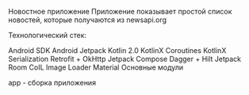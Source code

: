 Новостное приложение
Приложение показывает простой список новостей, которые получаются из newsapi.org

Технологический стек:

Android SDK
Android Jetpack
Kotlin 2.0
KotlinX Coroutines
KotlinX Serialization
Retrofit + OkHttp
Jetpack Compose
Dagger + Hilt
Jetpack Room
CoIL Image Loader
Material
Основные модули


app - сборка приложения
